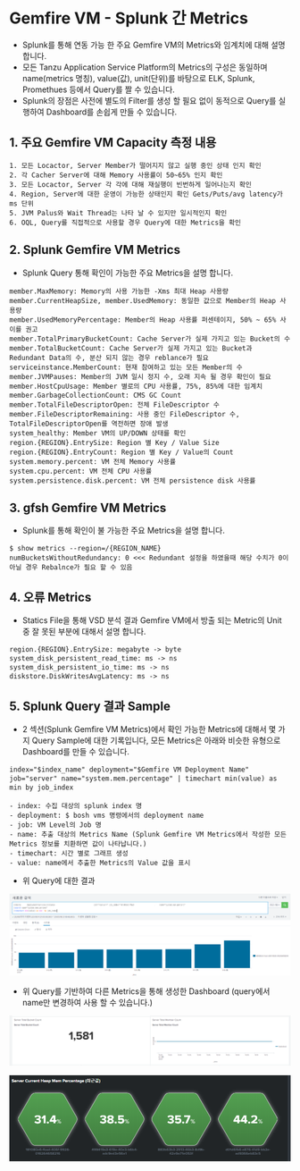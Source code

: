 # Gemfire VM - Splunk 간 Metrics 
- Splunk를 통해 연동 가능 한 주요 Gemfire VM의 Metrics와 임계치에 대해 설명합니다.
- 모든 Tanzu Application Service Platform의 Metrics의 구성은 동일하며 name(metrics 명칭), value(값), unit(단위)를 바탕으로 ELK, Splunk, Promethues 등에서 Query를 짤 수 있습니다.
- Splunk의 장점은 사전에 별도의 Filter를 생성 할 필요 없이 동적으로 Query를 실행하여 Dashboard를 손쉽게 만들 수 있습니다.

## 1. 주요 Gemfire VM Capacity 측정 내용

```
1. 모든 Locactor, Server Member가 떨어지지 않고 실행 중인 상태 인지 확인
2. 각 Cacher Server에 대해 Memory 사용률이 50~65% 인지 확인  
3. 모든 Locactor, Server 각 각에 대해 재실행이 빈번하게 일어나는지 확인
4. Region, Server에 대한 운영이 가능한 상태인지 확인 Gets/Puts/avg latency가 ms 단위
5. JVM Palus와 Wait Thread는 나타 날 수 있지만 일시적인지 확인
6. OQL, Query를 직접적으로 사용할 경우 Query에 대한 Metrics을 확인  
```


## 2. Splunk Gemfire VM Metrics 
- Splunk Query 통해 확인이 가능한 주요 Metrics을 설명 합니다. 

```
member.MaxMemory: Memory의 사용 가능한 -Xms 최대 Heap 사용량
member.CurrentHeapSize, member.UsedMemory: 동일한 값으로 Member의 Heap 사용량
member.UsedMemoryPercentage: Member의 Heap 사용률 퍼센테이지, 50% ~ 65% 사이를 권고
member.TotalPrimaryBucketCount: Cache Server가 실제 가지고 있는 Bucket의 수
member.TotalBucketCount: Cache Server가 실제 가지고 있는 Bucket과 Redundant Data의 수, 분산 되지 않는 경우 reblance가 필요
serviceinstance.MemberCount: 현재 참여하고 있는 모든 Member의 수
member.JVMPauses: Member의 JVM 일시 정지 수, 오래 지속 될 경우 확인이 필요
member.HostCpuUsage: Member 별로의 CPU 사용률, 75%, 85%에 대한 임계치
member.GarbageCollectionCount: CMS GC Count
member.TotalFileDescriptorOpen: 전체 FileDescriptor 수
member.FileDescriptorRemaining: 사용 중인 FileDescriptor 수, TotalFileDescriptorOpen를 역전하면 장애 발생
system_healthy: Member VM의 UP/DOWN 상태를 확인
region.{REGION}.EntrySize: Region 별 Key / Value Size
region.{REGION}.EntryCount: Region 별 Key / Value의 Count
system.memory.percent: VM 전체 Memory 사용률
system.cpu.percent: VM 전체 CPU 사용률
system.persistence.disk.percent: VM 전체 persistence disk 사용률
```

## 3. gfsh Gemfire VM Metrics
- Splunk를 통해 확인이 불 가능한 주요 Metrics을 설명 합니다.

```
$ show metrics --region=/{REGION_NAME}
numBucketsWithoutRedundancy: 0 <<< Redundant 설정을 하였을때 해당 수치가 0이 아닐 경우 Rebalnce가 필요 할 수 있음
```

## 4. 오류 Metrics
- Statics File을 통해 VSD 분석 결과 Gemfire VM에서 방출 되는 Metric의 Unit 중 잘 못된 부분에 대해서 설명 합니다.

```
region.{REGION}.EntrySize: megabyte -> byte
system_disk_persistent_read_time: ms -> ns
system_disk_persistent_io_time: ms -> ns
diskstore.DiskWritesAvgLatency: ms -> ns
```

## 5. Splunk Query 결과 Sample

- 2 섹션(Splunk Gemfire VM Metrics)에서 확인 가능한 Metrics에 대해서 몇 가지 Query Sample에 대한 기록입니다, 모든 Metrics은 아래와 비슷한 유형으로 Dashboard를 만들 수 있습니다.

```
index="$index_name" deployment="$Gemfire VM Deployment Name" job="server" name="system.mem.percentage" | timechart min(value) as min by job_index

- index: 수집 대상의 splunk index 명
- deployment: $ bosh vms 명령에서의 deployment name
- job: VM Level의 Job 명
- name: 추출 대상의 Metrics Name (Splunk Gemfire VM Metrics에서 작성한 모든 Metrics 정보를 치환하면 값이 나타납니다.)
- timechart: 시간 별로 그래프 생성
- value: name에서 추출한 Metrics의 Value 값을 표시

```

- 위 Query에 대한 결과


![splunk-1][splunk-image-1]


- 위 Query를 기반하여 다른 Metrics을 통해 생성한 Dashboard (query에서 name만 변경하여 사용 할 수 있습니다.)

![splunk-2][splunk-image-2]

![splunk-3][splunk-image-3]


[splunk-image-1]:./images/splunk-image-1.png
[splunk-image-2]:./images/splunk-image-2.png   
[splunk-image-3]:./images/splunk-image-3.png











